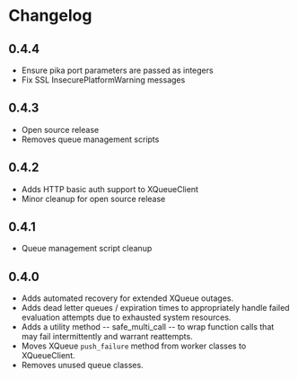 # Changelog

## 0.4.4

* Ensure pika port parameters are passed as integers
* Fix SSL InsecurePlatformWarning messages

## 0.4.3

* Open source release
* Removes queue management scripts

## 0.4.2

* Adds HTTP basic auth support to XQueueClient
* Minor cleanup for open source release

## 0.4.1

* Queue management script cleanup

## 0.4.0

* Adds automated recovery for extended XQueue outages.
* Adds dead letter queues / expiration times to appropriately handle failed evaluation attempts due to exhausted system resources.
* Adds a utility method -- safe_multi_call -- to wrap function calls that may fail intermittently and warrant reattempts.
* Moves XQueue `push_failure` method from worker classes to XQueueClient.
* Removes unused queue classes.
